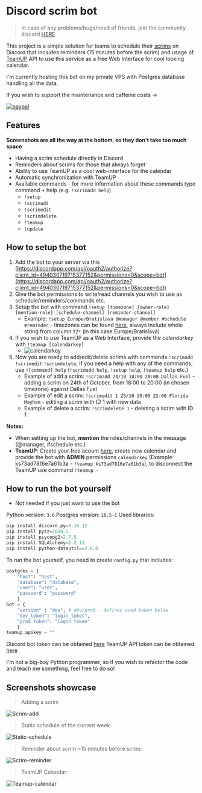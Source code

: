 # Discord scrim bot
> In case of any problems/bugs/need of friends, join the community discord [HERE](scheduler.patrikpapso.com)

This project is a simple solution for teams to schedule their [scrims](https://www.urbandictionary.com/define.php?term=scrim) on Discord that includes reminders (15 minutes before the scrim) and usage of [TeamUP](https://www.teamup.com/) API to use this service as a free Web Interface for cool looking calendar.


I'm currently hosting this bot on my private VPS with Postgres database handling all the data. 

If you wish to support the maintenance and caffeine costs -> 

[![paypal](https://www.paypalobjects.com/en_US/i/btn/btn_donateCC_LG.gif)](https://www.paypal.me/bluexow)

## Features
**Screenshots are all the way at the bottom, so they don't take too much space**
- Having a scrim schedule directly in Discord
- Reminders about scrims for those that always forget
- Ability to use TeamUP as a cool web-interface for the calendar
- Automatic synchronization with TeamUP
- Available commands - for more information about these commands type command + help (e.g. `!scrimadd help`)
    - `!setup`
    - `!scrimadd`
    - `!scrimedit`
    - `!scrimdelete`
    - `!teamup`
    - `!update`

## How to setup the bot
1. Add the bot to your server via this [https://discordapp.com/api/oauth2/authorize?client_id=494030719715377152&permissions=0&scope=bot](https://discordapp.com/api/oauth2/authorize?client_id=494030719715377152&permissions=0&scope=bot)
2. Give the bot permissions to write/read channels you wish to use as schedule/reminders/commands etc.
3. Setup the bot with command `!setup [timezone] [owner-role] [mention-role] [schedule-channel] [reminder-channel]`
    - Example: `!setup Europe/Bratislava @manager @member #schedule #reminder` - timezones can be found [here](https://en.wikipedia.org/wiki/List_of_tz_database_time_zones), always include whole string from column `TZ*` (in this case Europe/Bratislava)
4. If you wish to use TeamUP as a Web Interface, provide the *calendarkey* with `!teamup [calendarkey]`
    - ![calendarkey](http://bot.patrikpapso.com/teamup_calendarkey.png)
5. Now you are ready to add/edit/delete scrims with commands `!scrimadd` `!scrimedit` `!scrimdelete`, If you need a help with any of the commands, use `![command] help` (`!scrimadd help`, `!setup help`, `!teamup help` etc.)
    - Example of add a scrim: `!scrimadd 24/10 18:00 20:00 Dallas Fuel` - adding a scrim on 24th of October, from 18:00 to 20:00 (in chosen timezone) against Dallas Fuel
    - Example of edit a scrim: `!scrimedit 1 25/10 20:00 22:00 Florida Mayhem` - editing a scrim with ID 1 with new data
    - Example of delete a scrim: `!scrimdelete 1` - deleting a scrim with ID 1

**Notes:**
- When setting up the bot, **mention** the roles/channels in the message (@manager, #schedule etc.)
- **TeamUP**: Create your free acount [here](https://www.teamup.com/), create new calendar and provide the bot with **ADMIN** permissions `calendarkey` (Example: ks73ad7816e7a61b3a - `!teamup ks73ad7816e7a61b3a`), to disconnect the TeamUP use command `!teamup -`

## How to run the bot yourself
- Not needed if you just want to use the bot

Python version: `3.6`
Postgres version: `10.5-1`
Used libraries: 
```python
pip install discord.py=0.16.12
pip install pytz=2018.5
pip install psycopg2=2.7.5
pip install SQLAlchemy=1.2.12
pip install python-dateutil==2.6.0
```
To run the bot yourself, you need to create `config.py` that includes:
```python
postgres = {
    "host": "host",
    "database": "database",
    "user": "user",
    "password": "password"
    }
bot = {
    "version" : "dev", # dev/prod - defines used token below
    "dev_token": "login_token",
    "prod_token": "login_token"
    }
teamup_apikey = ""
```
Discord bot token can be obtained [here](https://discordapp.com/developers/applications/)
TeamUP API token can be obtained [here](https://teamup.com/api-keys/request)

I'm not a big-boy Python programmer, so if you wish to refactor the code and teach me something, feel free to do so!

## Screenshots showcase
>Adding a scrim

![Scrim-add](http://bot.patrikpapso.com/scrim-add.png)

>Static schedule of the current week:

![Static-schedule](http://bot.patrikpapso.com/static-schedule.png)

>Reminder about scrim ~15 minutes before scrim:

![Scrim-reminder](http://bot.patrikpapso.com/reminder.png)

>TeamUP Calendar:

![Teamup-calendar](http://bot.patrikpapso.com/teamup-calendar.png)
